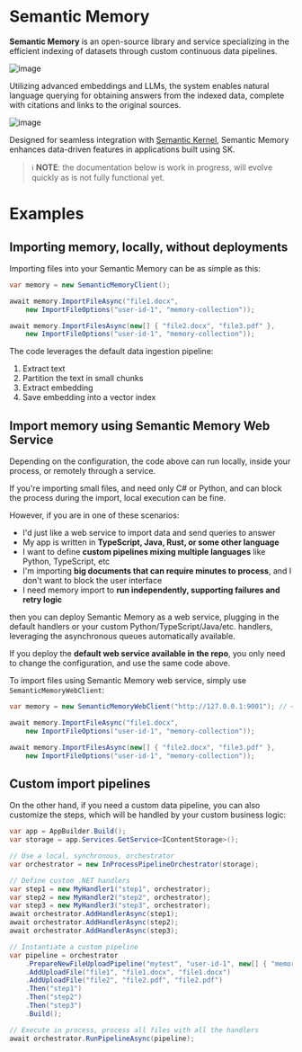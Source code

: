 # Semantic Memory

**Semantic Memory** is an open-source library and service specializing in the
efficient indexing of datasets through custom continuous data pipelines.

![image](https://github.com/microsoft/semantic-memory/assets/371009/31894afa-d19e-4e9b-8d0f-cb889bf5c77f)

Utilizing advanced embeddings and LLMs, the system enables natural language
querying for obtaining answers from the indexed data, complete with citations
and links to the original sources.

![image](https://github.com/microsoft/semantic-memory/assets/371009/c5f0f6c3-814f-45bf-b055-063f23ed80ea)

Designed for seamless integration with
[Semantic Kernel](https://github.com/microsoft/semantic-kernel),
Semantic Memory enhances data-driven features in applications built using SK.

> ℹ️ **NOTE**: the documentation below is work in progress, will evolve quickly
> as is not fully functional yet.

# Examples

## Importing memory, locally, without deployments

Importing files into your Semantic Memory can be as simple as this:

```csharp
var memory = new SemanticMemoryClient();

await memory.ImportFileAsync("file1.docx",
    new ImportFileOptions("user-id-1", "memory-collection"));

await memory.ImportFilesAsync(new[] { "file2.docx", "file3.pdf" },
    new ImportFileOptions("user-id-1", "memory-collection"));
```

The code leverages the default data ingestion pipeline:

1. Extract text
2. Partition the text in small chunks
3. Extract embedding
4. Save embedding into a vector index

## Import memory using Semantic Memory Web Service

Depending on the configuration, the code above can run locally, inside your
process, or remotely through a service.

If you're importing small files, and need only C# or Python, and can block
the process during the import, local execution can be fine.

However, if you are in one of these scenarios:

* I'd just like a web service to import data and send queries to answer
* My app is written in **TypeScript, Java, Rust, or some other language**
* I want to define **custom pipelines mixing multiple languages**
  like Python, TypeScript, etc
* I'm importing **big documents that can require minutes to process**, and
  I don't want to block the user interface
* I need memory import to **run independently, supporting failures and retry
  logic**

then you can deploy Semantic Memory as a web service, plugging in the
default handlers or your custom Python/TypeScript/Java/etc. handlers,
leveraging the asynchronous queues automatically available.

If you deploy the **default web service available in the repo**, you only
need to change the configuration, and use the same code above.

To import files using Semantic Memory web service, simply use `SemanticMemoryWebClient`:

```csharp
var memory = new SemanticMemoryWebClient("http://127.0.0.1:9001"); // <== Web Client

await memory.ImportFileAsync("file1.docx",
    new ImportFileOptions("user-id-1", "memory-collection"));

await memory.ImportFilesAsync(new[] { "file2.docx", "file3.pdf" },
    new ImportFileOptions("user-id-1", "memory-collection"));
```


## Custom import pipelines

On the other hand, if you need a custom data pipeline, you can also
customize the steps, which will be handled by your custom business logic:

```csharp
var app = AppBuilder.Build();
var storage = app.Services.GetService<IContentStorage>();

// Use a local, synchronous, orchestrator
var orchestrator = new InProcessPipelineOrchestrator(storage);

// Define custom .NET handlers
var step1 = new MyHandler1("step1", orchestrator);
var step2 = new MyHandler2("step2", orchestrator);
var step3 = new MyHandler3("step3", orchestrator);
await orchestrator.AddHandlerAsync(step1);
await orchestrator.AddHandlerAsync(step2);
await orchestrator.AddHandlerAsync(step3);

// Instantiate a custom pipeline
var pipeline = orchestrator
    .PrepareNewFileUploadPipeline("mytest", "user-id-1", new[] { "memory-collection" })
    .AddUploadFile("file1", "file1.docx", "file1.docx")
    .AddUploadFile("file2", "file2.pdf", "file2.pdf")
    .Then("step1")
    .Then("step2")
    .Then("step3")
    .Build();

// Execute in process, process all files with all the handlers
await orchestrator.RunPipelineAsync(pipeline);
```

